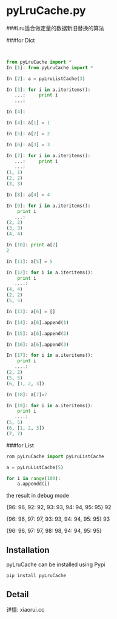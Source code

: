 pyLruCache.py
====
###Lru适合做定量的数据新旧替换的算法

###for Dict

```python


from pyLruCache import *
In [1]: from pyLruCache import *

In [2]: a = pyLruListCache(3)

In [3]: for i in a.iteritems():
   ...:     print i
   ...:

In [4]:

In [4]: a[1] = 1

In [5]: a[2] = 2

In [6]: a[3] = 3

In [7]: for i in a.iteritems():
   ...:     print i
   ...:
(1, 1)
(2, 2)
(3, 3)

In [8]: a[4] = 4

In [9]: for i in a.iteritems():
    print i
   ...:
(2, 2)
(3, 3)
(4, 4)

In [10]: print a[2]
2

In [11]: a[5] = 5

In [12]: for i in a.iteritems():
    print i
   ....:
(4, 4)
(2, 2)
(5, 5)

In [13]: a[6] = []

In [14]: a[6].append(1)

In [15]: a[6].append(2)

In [16]: a[6].append(3)

In [17]: for i in a.iteritems():
    print i
   ....:
(2, 2)
(5, 5)
(6, [1, 2, 3])

In [18]: a[7]=7

In [19]: for i in a.iteritems():
    print i
   ....:
(5, 5)
(6, [1, 2, 3])
(7, 7)
```

###for List
```python
rom pyLruCache import pyLruListCache

a = pyLruListCache(5)

for i in range(100):
    a.appendd(i)
```
the result in debug mode 

{96: 96, 92: 92, 93: 93, 94: 94, 95: 95}
92

{96: 96, 97: 97, 93: 93, 94: 94, 95: 95}
93

{96: 96, 97: 97, 98: 98, 94: 94, 95: 95}

## Installation
pyLruCache can be installed using Pypi

 `pip install pyLruCache`

## Detail

详情: xiaorui.cc


